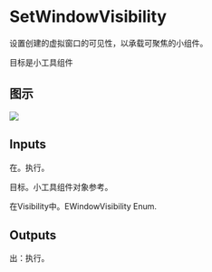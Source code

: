 # SetWindowVisibility

设置创建的虚拟窗口的可见性，以承载可聚焦的小组件。

目标是小工具组件

## 图示

![]($-20221218-21223909.png)

## Inputs

在。执行。

目标。小工具组件对象参考。

在Visibility中。EWindowVisibility Enum.  

## Outputs

出：执行。
